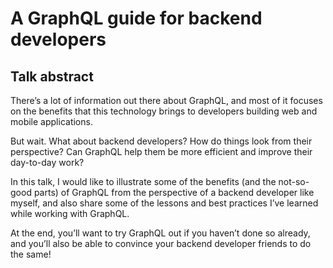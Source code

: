 # A GraphQL guide for backend developers

## Talk abstract

There’s a lot of information out there about GraphQL, and most of it focuses on the benefits that this technology brings to developers building web and mobile applications.

But wait. What about backend developers? How do things look from their perspective? Can GraphQL help them be more efficient and improve their day-to-day work?

In this talk, I would like to illustrate some of the benefits (and the not-so-good parts) of GraphQL from the perspective of a backend developer like myself, and also share some of the lessons and best practices I’ve learned while working with GraphQL.

At the end, you’ll want to try GraphQL out if you haven’t done so already, and you’ll also be able to convince your backend developer friends to do the same!
